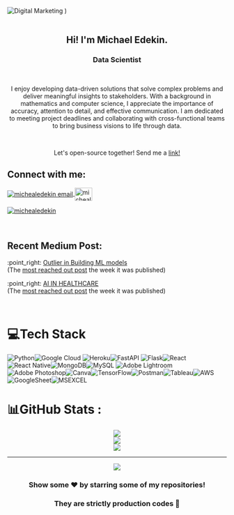 ![Digital Marketing](https://user-images.githubusercontent.com/67734700/222590671-cae9df20-c7a8-44c7-8cd9-0ce664c47586.jpg)
)
<br>
<br>

<h2 align=center>Hi! I'm Michael Edekin.</h2>
<h3 align=center>Data Scientist</h3>
<br>
<p align="center"> I enjoy developing data-driven solutions that solve complex problems and deliver meaningful insights to stakeholders. With a background in mathematics and computer science, I appreciate the importance of accuracy, attention to detail, and effective communication. I am dedicated to meeting project deadlines and collaborating with cross-functional teams to bring business visions to life through data.</p>
<br>
<p align="center">Let's open-source together! Send me a <a href="https://twitter.com/Model_Maestro" rel="noopener noreferrer" target="_blank">link!</a></p>


<h2 align="left">Connect with me:</h2>
<p align="left">
<a href="mailto: michealedekin@gmail.com" target="blank"><img align="center" src="https://img.icons8.com/dotty/40/000000/email.png" alt="michealedekin email" />
</a>
<a href="https://linkedin.com/in/mikethescientist" rel="noopener noreferrer" target="_blank"><img align="center" src="https://raw.githubusercontent.com/rahuldkjain/github-profile-readme-generator/master/src/images/icons/Social/linked-in-alt.svg" alt="michealedekin" height="30" width="40" /></a>
</p>
<p align="left">
<a href="https://twitter.com/Model_Maestro" rel="noopener noreferrer" target="_blank"> <img src="https://img.shields.io/twitter/follow/michealedekin?logo=twitter&style=for-the-badge" alt="michealedekin" /></a>
</p>
<br>

<h2 align="left">Recent Medium Post:</h2>
<p align="left">
:point_right:  <a href="https://michaeledekin.medium.com/what-is-an-outlier-9c0526b4bce5" rel="noopener noreferrer" target="_blank">Outlier in Building ML models</a><br>(The <a href="https://dev.to/devteam/the-7-most-popular-dev-posts-from-the-past-week-59ba">most reached out post</a> the week it was published)
</p>
<p align="left">
:point_right:  <a href="https://michaeledekin.medium.com/advancing-ai-to-eliminate-trial-and-error-in-medicine-healthcare-e47dab581fda" rel="noopener noreferrer" target="_blank">AI IN HEALTHCARE</a><br>(The <a href="https://dev.to/devteam/the-7-most-popular-dev-posts-from-the-past-week-59ba">most reached out post</a> the week it was published)
</p>
<br>

# 💻Tech Stack
![Python](https://img.shields.io/badge/python-3670A0?style=for-the-badge&logo=python&logoColor=ffdd54)![Google Cloud](https://img.shields.io/badge/Google%20Cloud-%234285F4.svg?style=for-the-badge&logo=google-cloud&logoColor=white) ![Heroku](https://img.shields.io/badge/heroku-%23430098.svg?style=for-the-badge&logo=heroku&logoColor=white)![FastAPI](https://img.shields.io/badge/FastAPI-005571?style=for-the-badge&logo=fastapi) ![Flask](https://img.shields.io/badge/flask-%23000.svg?style=for-the-badge&logo=flask&logoColor=white)![React](https://img.shields.io/badge/react-%2320232a.svg?style=for-the-badge&logo=react&logoColor=%2361DAFB) ![React Native](https://img.shields.io/badge/react_native-%2320232a.svg?style=for-the-badge&logo=react&logoColor=%2361DAFB)![MongoDB](https://img.shields.io/badge/MongoDB-%234ea94b.svg?style=for-the-badge&logo=mongodb&logoColor=white)![MySQL](https://img.shields.io/badge/mysql-%2300f.svg?style=for-the-badge&logo=mysql&logoColor=white) ![Adobe Lightroom](https://img.shields.io/badge/Adobe%20Lightroom-31A8FF.svg?style=for-the-badge&logo=Adobe%20Lightroom&logoColor=white) ![Adobe Photoshop](https://img.shields.io/badge/adobephotoshop-%2331A8FF.svg?style=for-the-badge&logo=adobephotoshop&logoColor=white)![Canva](https://img.shields.io/badge/Canva-%2300C4CC.svg?style=for-the-badge&logo=Canva&logoColor=white)![TensorFlow](https://img.shields.io/badge/TensorFlow-%23FF6F00.svg?style=for-the-badge&logo=TensorFlow&logoColor=white)![Postman](https://img.shields.io/badge/Postman-FF6C37?style=for-the-badge&logo=postman&logoColor=white)![Tableau](https://img.shields.io/badge/Tableau-E97627?style=for-the-badge&logo=Tableau&logoColor=white)![AWS](https://img.shields.io/badge/Amazon_AWS-FF9900?style=for-the-badge&logo=amazonaws&logoColor=white)![GoogleSheet](https://img.shields.io/badge/Google%20Sheets-34A853?style=for-the-badge&logo=google-sheets&logoColor=white)![MSEXCEL](https://img.shields.io/badge/Microsoft_Excel-217346?style=for-the-badge&logo=microsoft-excel&logoColor=white)


# 📊GitHub Stats :

<div align="center">
  
![](https://github-readme-stats.vercel.app/api?username=micheal0034&theme=radical&hide_border=false&include_all_commits=false&count_private=true)<br/>
![](https://github-readme-streak-stats.herokuapp.com/?user=micheal0034&theme=radical&hide_border=false)<br/>
![](https://github-readme-stats.vercel.app/api/top-langs/?username=micheal0034&theme=radical&hide_border=false&include_all_commits=false&count_private=true&layout=compact)

</div>


<div align="center">
  
---
[![](https://visitcount.itsvg.in/api?id=micheal0034&icon=0&color=9)](https://visitcount.itsvg.in)

</div>

<div align="center">
  
### Show some ❤️ by starring some of my repositories!
### They are strictly production codes 💫
  
</div>
